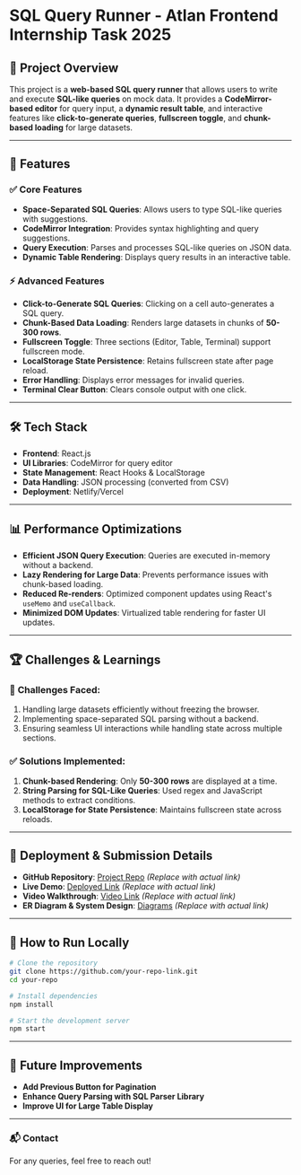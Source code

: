 # SQL Query Runner - Atlan Frontend Internship Task 2025

## 🚀 Project Overview
This project is a **web-based SQL query runner** that allows users to write and execute **SQL-like queries** on mock data. It provides a **CodeMirror-based editor** for query input, a **dynamic result table**, and interactive features like **click-to-generate queries**, **fullscreen toggle**, and **chunk-based loading** for large datasets.

---

## 🎯 Features

### ✅ **Core Features**
- **Space-Separated SQL Queries**: Allows users to type SQL-like queries with suggestions.
- **CodeMirror Integration**: Provides syntax highlighting and query suggestions.
- **Query Execution**: Parses and processes SQL-like queries on JSON data.
- **Dynamic Table Rendering**: Displays query results in an interactive table.

### ⚡ **Advanced Features**
- **Click-to-Generate SQL Queries**: Clicking on a cell auto-generates a SQL query.
- **Chunk-Based Data Loading**: Renders large datasets in chunks of **50-300 rows**.
- **Fullscreen Toggle**: Three sections (Editor, Table, Terminal) support fullscreen mode.
- **LocalStorage State Persistence**: Retains fullscreen state after page reload.
- **Error Handling**: Displays error messages for invalid queries.
- **Terminal Clear Button**: Clears console output with one click.

---

## 🛠️ Tech Stack
- **Frontend**: React.js
- **UI Libraries**: CodeMirror for query editor
- **State Management**: React Hooks & LocalStorage
- **Data Handling**: JSON processing (converted from CSV)
- **Deployment**: Netlify/Vercel

---

## 📊 Performance Optimizations
- **Efficient JSON Query Execution**: Queries are executed in-memory without a backend.
- **Lazy Rendering for Large Data**: Prevents performance issues with chunk-based loading.
- **Reduced Re-renders**: Optimized component updates using React's `useMemo` and `useCallback`.
- **Minimized DOM Updates**: Virtualized table rendering for faster UI updates.

---

## 🏆 Challenges & Learnings
### 🔴 **Challenges Faced:**
1. Handling large datasets efficiently without freezing the browser.
2. Implementing space-separated SQL parsing without a backend.
3. Ensuring seamless UI interactions while handling state across multiple sections.

### ✅ **Solutions Implemented:**
1. **Chunk-based Rendering**: Only **50-300 rows** are displayed at a time.
2. **String Parsing for SQL-Like Queries**: Used regex and JavaScript methods to extract conditions.
3. **LocalStorage for State Persistence**: Maintains fullscreen state across reloads.

---

## 🔗 Deployment & Submission Details
- **GitHub Repository**: [Project Repo](#) *(Replace with actual link)*
- **Live Demo**: [Deployed Link](#) *(Replace with actual link)*
- **Video Walkthrough**: [Video Link](#) *(Replace with actual link)*
- **ER Diagram & System Design**: [Diagrams](#) *(Replace with actual link)*

---

## 📜 How to Run Locally
```bash
# Clone the repository
git clone https://github.com/your-repo-link.git
cd your-repo

# Install dependencies
npm install

# Start the development server
npm start
```

---

## 📌 Future Improvements
- **Add Previous Button for Pagination**
- **Enhance Query Parsing with SQL Parser Library**
- **Improve UI for Large Table Display**

---

### 📬 Contact
For any queries, feel free to reach out!

